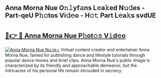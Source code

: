 ## Anna Morna Nue O𝚗𝚕yf𝚊ns L𝚎a𝚔ed N𝚞𝚍es - Part-qeU P𝚑𝚘tos Vi𝚍𝚎o - H𝚘𝚝 Part L𝚎a𝚔s svdUE

# <h2><a href="http://kf2j00a.oniu.top/?m=Anna+Morna+Nue">🔗👉 🔴 Anna Morna Nue P𝚑ot𝚘𝚜 V𝚒d𝚎o</a></h2>

[![Anna Morna Nue Nu𝚍e𝚜](https://i.imgur.com/0qMVB7G.gif)](http://kf2j00a.oniu.top/?m=Anna+Morna+Nue)
Virtual content creator and entertainer Anna Morna Nue, famed for publishing dance and lifestyle tutorials through popular dance moves and brief clips. Anna Morna Nue's public image is characterized by its friendly and approachable demeanor, but the intricacies of his personal life remain shrouded in secrecy.  
